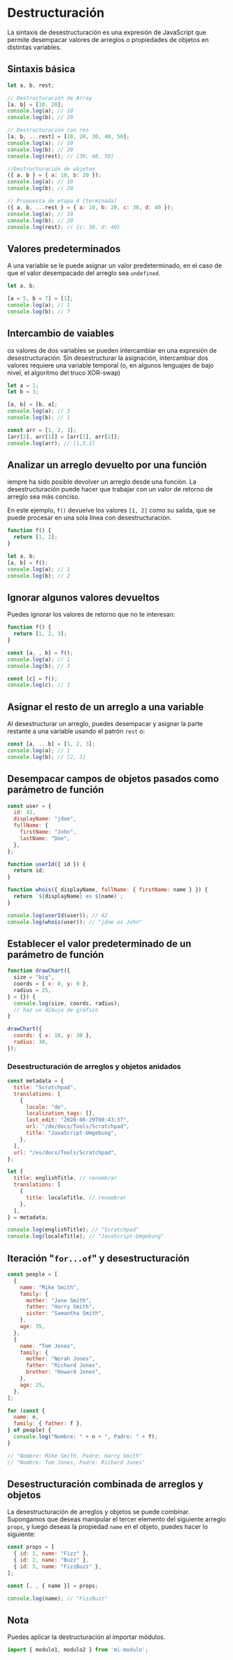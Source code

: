 # Destructuración
La sintaxis de desestructuración es una expresión de JavaScript que permite desempacar valores de arreglos o propiedades de objetos en distintas variables.

## Sintaxis básica
```javascript
let a, b, rest;

// Destructuración de Array
[a, b] = [10, 20];
console.log(a); // 10
console.log(b); // 20

// Destructuración con res
[a, b, ...rest] = [10, 20, 30, 40, 50];
console.log(a); // 10
console.log(b); // 20
console.log(rest); // [30, 40, 50]

//Destructuración de objetos
({ a, b } = { a: 10, b: 20 });
console.log(a); // 10
console.log(b); // 20

// Propuesta de etapa 4 (terminada)
({ a, b, ...rest } = { a: 10, b: 20, c: 30, d: 40 });
console.log(a); // 10
console.log(b); // 20
console.log(rest); // {c: 30, d: 40}
```

## Valores predeterminados
A una variable se le puede asignar un valor predeterminado, en el caso de que el valor desempacado del arreglo sea ```undefined```.
```javascript
let a, b;

[a = 5, b = 7] = [1];
console.log(a); // 1
console.log(b); // 7
```
## Intercambio de vaiables
os valores de dos variables se pueden intercambiar en una expresión de desestructuración.
Sin desestructurar la asignación, intercambiar dos valores requiere una variable temporal (o, en algunos lenguajes de bajo nivel, el algoritmo del truco XOR-swap)
```javascript
let a = 1;
let b = 3;

[a, b] = [b, a];
console.log(a); // 3
console.log(b); // 1

const arr = [1, 2, 3];
[arr[2], arr[1]] = [arr[1], arr[2]];
console.log(arr); // [1,3,2]
```
## Analizar un arreglo devuelto por una función
iempre ha sido posible devolver un arreglo desde una función. La desestructuración puede hacer que trabajar con un valor de retorno de arreglo sea más conciso.

En este ejemplo, ```f()``` devuelve los valores ```[1, 2]``` como su salida, que se puede procesar en una sola línea con desestructuración.
```javascript
function f() {
  return [1, 2];
}

let a, b;
[a, b] = f();
console.log(a); // 1
console.log(b); // 2
```

## Ignorar algunos valores devueltos
Puedes ignorar los valores de retorno que no te interesan:
```javascript
function f() {
  return [1, 2, 3];
}

const [a, , b] = f();
console.log(a); // 1
console.log(b); // 3

const [c] = f();
console.log(c); // 1
```
## Asignar el resto de un arreglo a una variable
Al desestructurar un arreglo, puedes desempacar y asignar la parte restante a una variable usando el patrón ```rest``` o:
```javascript
const [a, ...b] = [1, 2, 3];
console.log(a); // 1
console.log(b); // [2, 3]
```
## Desempacar campos de objetos pasados como parámetro de función
```javascript
const user = {
  id: 42,
  displayName: "jdoe",
  fullName: {
    firstName: "John",
    lastName: "Doe",
  },
};

function userId({ id }) {
  return id;
}

function whois({ displayName, fullName: { firstName: name } }) {
  return `${displayName} es ${name}`;
}

console.log(userId(user)); // 42
console.log(whois(user)); // "jdoe es John"
```
## Establecer el valor predeterminado de un parámetro de función
```javascript
function drawChart({
  size = "big",
  coords = { x: 0, y: 0 },
  radius = 25,
} = {}) {
  console.log(size, coords, radius);
  // haz un dibujo de gráfico
}

drawChart({
  coords: { x: 18, y: 30 },
  radius: 30,
});
```


### Desestructuración de arreglos y objetos anidados
```javascript
const metadata = {
  title: "Scratchpad",
  translations: [
    {
      locale: "de",
      localization_tags: [],
      last_edit: "2020-08-29T08:43:37",
      url: "/de/docs/Tools/Scratchpad",
      title: "JavaScript-Umgebung",
    },
  ],
  url: "/es/docs/Tools/Scratchpad",
};

let {
  title: englishTitle, // renombrar
  translations: [
    {
      title: localeTitle, // renombrar
    },
  ],
} = metadata;

console.log(englishTitle); // "Scratchpad"
console.log(localeTitle); // "JavaScript-Umgebung"
```

## Iteración "```for...of```" y desestructuración
```javascript
const people = [
  {
    name: "Mike Smith",
    family: {
      mother: "Jane Smith",
      father: "Harry Smith",
      sister: "Samantha Smith",
    },
    age: 35,
  },
  {
    name: "Tom Jones",
    family: {
      mother: "Norah Jones",
      father: "Richard Jones",
      brother: "Howard Jones",
    },
    age: 25,
  },
];

for (const {
  name: n,
  family: { father: f },
} of people) {
  console.log("Nombre: " + n + ", Padre: " + f);
}

// "Nombre: Mike Smith, Padre: Harry Smith"
// "Nombre: Tom Jones, Padre: Richard Jones"
```

## Desestructuración combinada de arreglos y objetos
La desestructuración de arreglos y objetos se puede combinar. Supongamos que deseas manipular el tercer elemento del siguiente arreglo ```props```, y luego deseas la propiedad ```name``` en el objeto, puedes hacer lo siguiente:
```javascript
const props = [
  { id: 1, name: "Fizz" },
  { id: 2, name: "Buzz" },
  { id: 3, name: "FizzBuzz" },
];

const [, , { name }] = props;

console.log(name); // "FizzBuzz"
```
## Nota
Puedes aplicar la destructuración al importar módulos.
```javascript 
import { modulo1, modulo2 } from 'mi-modulo';
```

